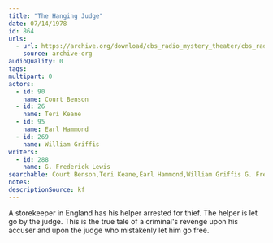 ```yaml
---
title: "The Hanging Judge"
date: 07/14/1978
id: 864
urls: 
  - url: https://archive.org/download/cbs_radio_mystery_theater/cbs_radio_mystery_theater-0851-0900.zip/cbs_radio_mystery_theater-0851-0900%2Fcbsrmt_0864_the_hanging_judge.mp3
    source: archive-org
audioQuality: 0
tags: 
multipart: 0
actors:  
  - id: 90
    name: Court Benson  
  - id: 26
    name: Teri Keane  
  - id: 95
    name: Earl Hammond  
  - id: 269
    name: William Griffis
writers:  
  - id: 288
    name: G. Frederick Lewis
searchable: Court Benson,Teri Keane,Earl Hammond,William Griffis G. Frederick Lewis
notes: 
descriptionSource: kf
---
```

A storekeeper in England has his helper arrested for thief. The helper is let go by the judge. This is the true tale of a criminal's revenge upon his accuser and upon the judge who mistakenly let him go free.